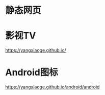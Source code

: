 # 静态网页

# 影视TV 
https://yangxiaoge.github.io/

# Android图标
https://yangxiaoge.github.io/android/android
